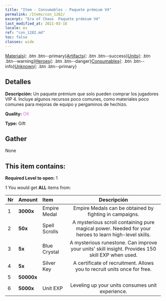 ```yaml
---
title: "Item - Consumables - Paquete prémium V4"
permalink: /Items/con_1282/
excerpt: "Era of Chaos  Paquete prémium V4"
last_modified_at: 2021-03-18
locale: es
ref: "con_1282.md"
toc: false
classes: wide
---
```

 [Materials](/es/Items/){: .btn .btn--primary}[Artifacts](/es/Items/Artifacts/){: .btn .btn--success}[Units](/es/Items/Units/){: .btn .btn--warning}[Heroes](/es/Items/Heroes/){: .btn .btn--danger}[Consumables](/es/Items/Consumables/){: .btn .btn--info}[Unknown](/es/Items/Unknown/){: .btn .btn--primary}

## Detalles
 **Descripción:** Un paquete prémium que solo pueden comprar los jugadores VIP 4. Incluye algunos recursos poco comunes, como materiales poco comunes para mejoras de equipo y pergaminos de hechizo.

 **Quality:** <span style="color: #DA70D6">OK</span>

 **Type:** Gift

## Gather

  None

## This item contains:

 **Required Level to open:** 1

 1 You would get **ALL** items  from:

  | Nr | Amount |     Item    | Descripción |
  |:---|:-------|:------------|:-----------:|
  | 1 |  **3000x** | Empire Medal | Empire Medals can be obtained by fighting in campaigns.  | 
  | 2 |  **50x** | Spell Scrolls | A mysterious scroll containing pure magical power. Needed for your heroes to learn high-level skills.  | 
  | 3 |  **5x** | Blue Crystal | A mysterious runestone. Can improve your units' skill insight. Provides 150 skill EXP when used.  | 
  | 4 |  **5x** | Silver Key | A certificate of recruitment. Allows you to recruit units once for free.  | 
  | 5 |  **50000x** | <i class="fas fa-coins"/> |  | 
  | 6 |  **5000x** | Unit EXP | Leveling up your units consumes unit experience.  | 
